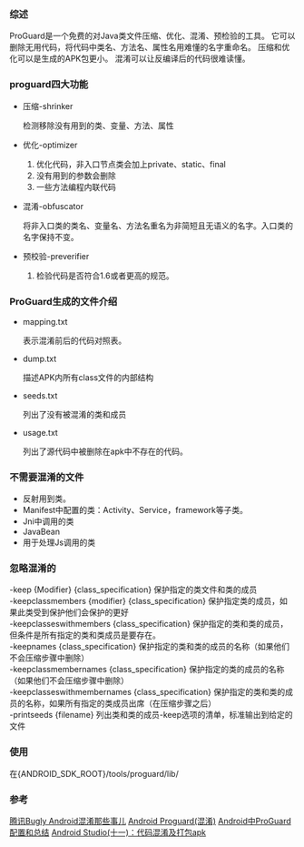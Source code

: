
### 综述

ProGuard是一个免费的对Java类文件压缩、优化、混淆、预检验的工具。
它可以删除无用代码，将代码中类名、方法名、属性名用难懂的名字重命名。
压缩和优化可以是生成的APK包更小。
混淆可以让反编译后的代码很难读懂。

### proguard四大功能


* 压缩-shrinker

	检测移除没有用到的类、变量、方法、属性

* 优化-optimizer

	1. 优化代码，非入口节点类会加上private、static、final
	2. 没有用到的参数会删除
	3. 一些方法编程内联代码

* 混淆-obfuscator

	将非入口类的类名、变量名、方法名重名为非简短且无语义的名字。入口类的名字保持不变。

* 预校验-preverifier

  1. 检验代码是否符合1.6或者更高的规范。

  
### ProGuard生成的文件介绍
  
  * mapping.txt
    
    表示混淆前后的代码对照表。
  * dump.txt

    描述APK内所有class文件的内部结构

  * seeds.txt

    列出了没有被混淆的类和成员
      
  * usage.txt
      
    列出了源代码中被删除在apk中不存在的代码。
      
      
### 不需要混淆的文件

* 反射用到类。
* Manifest中配置的类：Activity、Service，framework等子类。
* Jni中调用的类
* JavaBean
* 用于处理Js调用的类

### 忽略混淆的

-keep {Modifier} {class_specification}    保护指定的类文件和类的成员   
-keepclassmembers {modifier} {class_specification}    保护指定类的成员，如果此类受到保护他们会保护的更好  
-keepclasseswithmembers {class_specification}    保护指定的类和类的成员，但条件是所有指定的类和类成员是要存在。   
-keepnames {class_specification}    保护指定的类和类的成员的名称（如果他们不会压缩步骤中删除）   
-keepclassmembernames {class_specification}    保护指定的类的成员的名称（如果他们不会压缩步骤中删除）   
-keepclasseswithmembernames {class_specification}    保护指定的类和类的成员的名称，如果所有指定的类成员出席（在压缩步骤之后）   
-printseeds {filename}    列出类和类的成员-keep选项的清单，标准输出到给定的文件   

### 使用

在{ANDROID_SDK_ROOT}/tools/proguard/lib/ 

### 参考

[腾讯Bugly Android混淆那些事儿](https://mp.weixin.qq.com/s/WmJyiA3fDNriw5qXuoA9MA)
[Android Proguard(混淆)](http://www.jianshu.com/p/60e82aafcfd0)
[Android中ProGuard配置和总结](http://treesouth.github.io/2015/04/05/Android%E4%B8%ADProGuard%E6%B7%B7%E6%B7%86%E9%85%8D%E7%BD%AE%E5%92%8C%E6%80%BB%E7%BB%93/)
[ Android Studio(十一)：代码混淆及打包apk](http://blog.csdn.net/zuiwuyuan/article/details/48552701)

